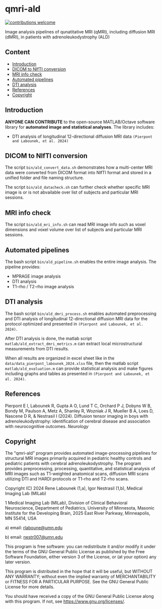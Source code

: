 # qmri-ald
[![contributions welcome](https://img.shields.io/badge/contributions-welcome-brightgreen.svg?style=flat)](https://github.com/umn-milab/qmri-ald/issues)

Image analysis pipelines of qunatitative MRI (qMRI), including diffusion MRI (dMRI), in patients with adrenoleukodystrophy (ALD)

## Content

-   [Introduction](#introduction)
-   [DICOM to NIfTI conversion](#dicom-to-nifti-conversion)
-   [MRI info check](#mri-info-check)
-   [Automated pipelines](#automated-pipelines)
-   [DTI analysis](#dti-analysis)
-   [References](#references)
-   [Copyright](#copyright)

## Introduction

**ANYONE CAN CONTRIBUTE** to the open-source MATLAB/Octave software library for **automated image and statistical analyses**. The library includes:
- DTI analysis of longitudinal 12-directional diffusion MRI data `(Pierpont and Labounek, et al. 2024)`

## DICOM to NIfTI conversion

The script `bin/ald_convert_data.sh` demonstrates how a multi-center MRI data were converted from DICOM format into NIfTI format and stored in a unified folder and file naming structure. 

The script `bin/ald_datacheck.sh` can further check whether specific MRI image is or is not abvailable over list of subjects and particular MRI sessions.

## MRI info check

The script `bin/ald_mri_info.sh` can read MRI image info such as voxel dimensions and voxel volume over list of subjects and particular MRI sessions.

## Automated pipelines

The bash script `bin/ald_pipeline.sh` enables the entire image analysis. The pipeline provides:
- MPRAGE image analysis
- DTI analysis
- T1-rho / T2-rho image analysis

## DTI analysis

The bash script `bin/ald_dmri_process.sh` enables automated preprocessing and DTI analysis of longitudinal 12-directional diffusion MRI data for the protocol optimized and presented in `(Pierpont and Labounek, et al. 2024)`.

After DTI analysis is done, the matlab script `matlab/ald_extract_dmri_metrics.m` can extract local microstructural measurements from DTI results.

When all results are organized in excel sheet like in the `data/data_pierpont_labounek_2024.xlsx` file, then the matlab script `matlab/ald_evaluation.m` can provide statistical analysis and make figures including graphs and tables as presented in `(Pierpont and Labounek, et al. 2024)`.

## References
Pierpont E I, Labounek R, Gupta A O, Lund T C, Orchard P J, Dobyns W B, Bondy M, Paulson A, Metz A, Shanley R, Wozniak J R, Mueller B A, Loes D, Nascene D R, & Nestrasil I (2024). Diffusion tensor imaging in boys with adrenoleukodystrophy: identification of cerebral disease and association with neurocognitive outcomes. *Neurology*

## Copyright

The "qmri-ald" program provides automated image-processing pipelines for structural MRI images primarily acquired in pediatric healthy controls and pediatric patients with cerebral adrenoleukodystrophy. The program provides preprocessing, processing, quantitative, and statistical analysis of MRI images such as T1-weighted anatomical scans, diffusion MRI scans utilizing DTI and HARDI protocols or T1-rho and T2-rho scans.

Copyright (C) 2024  Rene Labounek (1,a), Igor Nestrasil (1,b), Medical Imaging Lab (MILab)

1 Medical Imaging Lab (MILab), Division of Clinical Behavioral Neuroscience, Department of Pediatrics, University of Minnesota, Masonic Institute for the Developing Brain, 2025 East River Parkway, Minneapolis, MN 55414, USA

a) email: rlaboune@umn.edu

b) email: nestr007@umn.edu

This program is free software: you can redistribute it and/or modify it under the terms of the GNU General Public License as published by the Free Software Foundation, either version 3 of the License, or (at your option) any later version.

This program is distributed in the hope that it will be useful, but WITHOUT ANY WARRANTY; without even the implied warranty of MERCHANTABILITY or FITNESS FOR A PARTICULAR PURPOSE.  See the GNU General Public License for more details.

You should have received a copy of the GNU General Public License along with this program.  If not, see <https://www.gnu.org/licenses/>.
